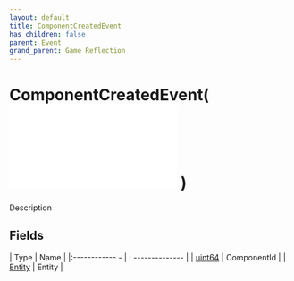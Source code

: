 ```yaml
---
layout: default
title: ComponentCreatedEvent
has_children: false
parent: Event
grand_parent: Game Reflection
---
```

# ComponentCreatedEvent( ![ EntityEventBase ](game-reflection/events/entity_event_base.md) )
Description 

## Fields
| Type | Name |
|:------------ - | : -------------- |
| [uint64](game-reflection/components/uint64.md) | ComponentId |
| [Entity](game-reflection/classes/entity.md) | Entity |
